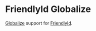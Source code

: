 # FriendlyId Globalize

[Globalize](https://github.com/globalize/globalize) support for
[FriendlyId](https://github.com/norman/friendly_id).
